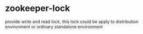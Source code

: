 # zookeeper-lock
provide write and read lock, this lock could be apply to distribution environment or ordinary standalone environment 
